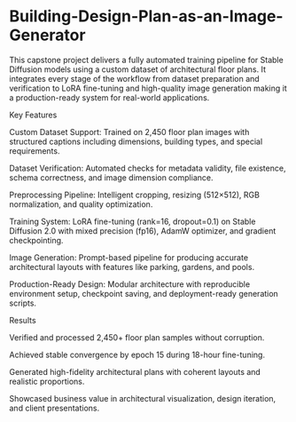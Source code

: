 # Building-Design-Plan-as-an-Image-Generator
This capstone project delivers a fully automated training pipeline for Stable Diffusion models using a custom dataset of architectural floor plans. It integrates every stage of the workflow from dataset preparation and verification to LoRA fine-tuning and high-quality image generation making it a production-ready system for real-world applications.

Key Features

Custom Dataset Support: Trained on 2,450 floor plan images with structured captions including dimensions, building types, and special requirements.

Dataset Verification: Automated checks for metadata validity, file existence, schema correctness, and image dimension compliance.

Preprocessing Pipeline: Intelligent cropping, resizing (512×512), RGB normalization, and quality optimization.

Training System: LoRA fine-tuning (rank=16, dropout=0.1) on Stable Diffusion 2.0 with mixed precision (fp16), AdamW optimizer, and gradient checkpointing.

Image Generation: Prompt-based pipeline for producing accurate architectural layouts with features like parking, gardens, and pools.

Production-Ready Design: Modular architecture with reproducible environment setup, checkpoint saving, and deployment-ready generation scripts.

Results

Verified and processed 2,450+ floor plan samples without corruption.

Achieved stable convergence by epoch 15 during 18-hour fine-tuning.

Generated high-fidelity architectural plans with coherent layouts and realistic proportions.

Showcased business value in architectural visualization, design iteration, and client presentations.
